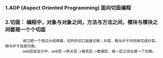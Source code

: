 
### 1.AOP (Aspect Oriented Programming) 面向切面编程

### 2.切面： 编程中，对象与对象之间，方法与方法之间，模块与模块之间都是一个个切面
            用刀把一个西瓜分成两瓣，切开的切口就是切面；炒菜，锅与炉子共同来完成炒菜，锅与炉子就是切面。
            web层级设计中，web层->网关层->服务层->数据层，每一层之间也是一个切面。

